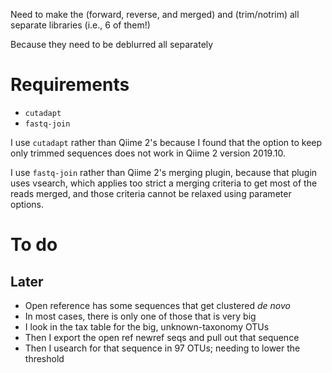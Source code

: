Need to make the (forward, reverse, and merged) and (trim/notrim) all separate libraries (i.e., 6 of them!)

Because they need to be deblurred all separately

# Requirements

- `cutadapt`
- `fastq-join`

I use `cutadapt` rather than Qiime 2's because I found that the option to
keep only trimmed sequences does not work in Qiime 2 version 2019.10.

I use `fastq-join` rather than Qiime 2's merging plugin, because that plugin
uses vsearch, which applies too strict a merging criteria to get most of the
reads merged, and those criteria cannot be relaxed using parameter options.

# To do

## Later

- Open reference has some sequences that get clustered *de novo*
- In most cases, there is only one of those that is very big
- I look in the tax table for the big, unknown-taxonomy OTUs
- Then I export the open ref newref seqs and pull out that sequence
- Then I usearch for that sequence in 97 OTUs; needing to lower the threshold
